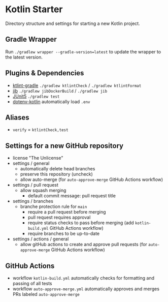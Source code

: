# Kotlin Starter
Directory structure and settings for starting a new Kotlin project.

## Gradle Wrapper
Run `./gradlew wrapper --gradle-version=latest` to update the wrapper to the latest version.

## Plugins & Dependencies
* [ktlint-gradle](https://github.com/JLLeitschuh/ktlint-gradle) `./gradlew ktlintCheck` / `./gradlew ktlintFormat`
* [jib](https://github.com/GoogleContainerTools/jib) `./gradlew jibDockerBuild` / `./gradlew jib`
* [JUnit5](https://junit.org/junit5/) `./gradlew test`
* [dotenv-kotlin](https://github.com/cdimascio/dotenv-kotlin) automatically load `.env`

## Aliases
* `verify` = `ktlintCheck,test`

## Settings for a new GitHub repository
* license "The Unlicense"
* settings / general
  * automatically delete head branches
  * preserve this repository (uncheck)
  * allow auto-merge (for `auto-approve-merge` GitHub Actions workflow)
* settings / pull request
  * allow squash merging
    * default commit message: pull request title
* settings / branches
  * branche protection rule for `main`
    * require a pull request before merging
    * pull request requires approval
    * require status checks to pass before merging (add `kotlin-build.yml` GitHub Actions workflow)
    * require branches to be up-to-date
* settings / actions / general
  * allow gitHub actions to create and approve pull requests (for `auto-approve-merge` GitHub Actions workflow)

## GitHub Actions
* workflow `kotlin-build.yml` automatically checks for formatting and passing of all tests
* workflow `auto-approve-merge.yml` automatically approves and merges PRs labeled `auto-approve-merge`
